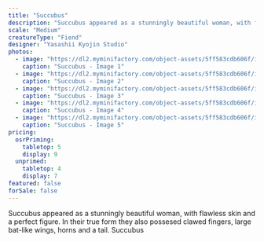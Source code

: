 ```yaml
---
title: "Succubus"
description: "Succubus appeared as a stunningly beautiful woman, with flawless skin and a perfect figure. In their true form they also possesed clawed fingers, large bat-like wings, horns and a tail. Succubus"
scale: "Medium"
creatureType: "Fiend"
designer: "Yasashii Kyojin Studio"
photos:
  - image: "https://dl2.myminifactory.com/object-assets/5ff583cdb606f/images/720X720-succubus-ps.jpg"
    caption: "Succubus - Image 1"
  - image: "https://dl2.myminifactory.com/object-assets/5ff583cdb606f/images/720X720-yasashii-succubus-54mm-3.jpg"
    caption: "Succubus - Image 2"
  - image: "https://dl2.myminifactory.com/object-assets/5ff583cdb606f/images/720X720-yasashii-succubus-54mm-1.jpg"
    caption: "Succubus - Image 3"
  - image: "https://dl2.myminifactory.com/object-assets/5ff583cdb606f/images/720X720-yasashii-succubus-54mm-2.jpg"
    caption: "Succubus - Image 4"
  - image: "https://dl2.myminifactory.com/object-assets/5ff583cdb606f/images/230X230-pxl-20220101-225944961.jpg"
    caption: "Succubus - Image 5"
pricing:
  osrPriming:
    tabletop: 5
    display: 9
  unprimed:
    tabletop: 4
    display: 7
featured: false
forSale: false
---
```


Succubus appeared as a stunningly beautiful woman, with flawless skin and a perfect figure. In their true form they also possesed clawed fingers, large bat-like wings, horns and a tail. Succubus